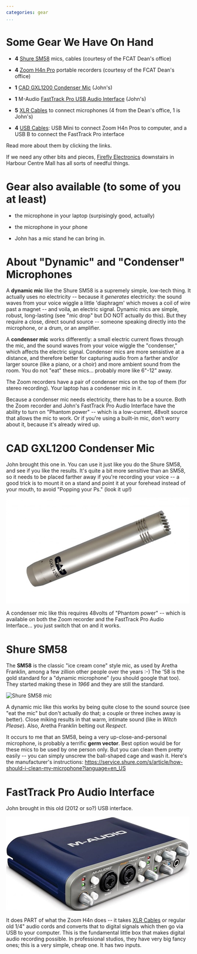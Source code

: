 ```yaml
---
categories: gear
...
```


# Some Gear We Have On Hand

- **4** [Shure SM58]() mics, cables (courtesy of the FCAT Dean's office)

- **4** [Zoom H4n Pro]() portable recorders (courtesy of the FCAT Dean's office)

- **1** [CAD GXL1200 Condenser Mic]() (John's)

- **1** M-Audio [FastTrack Pro USB Audio Interface]() (John's)

- **5** [XLR Cables]() to connect microphones (4 from the Dean's office, 1 is John's)

- **4** [USB Cables](): USB Mini to connect Zoom H4n Pros to computer, and a USB B to connect the FastTrack Pro interface


Read more about them by clicking the links.

If we need any other bits and pieces,  [Firefly Electronics](https://www.fireflyelectronics.ca/) downstairs in Harbour Centre Mall has all sorts of needful things.


# Gear also available (to some of you at least)


- the microphone in your laptop (surpisingly good, actually)

- the microphone in your phone

- John has a mic stand he can bring in.
 

# About "Dynamic" and "Condenser" Microphones

A **dynamic mic** like the Shure SM58 is a supremely simple, low-tech thing. It actually uses no electricity -- because it *generates* electricity: the sound waves from your voice wiggle a little 'diaphragm' which moves a coil of wire past a magnet -- and voila, an electric signal.  Dynamic mics are simple, robust, long-lasting (see "mic drop" but DO NOT actually do this). But they require a close, direct sound source -- someone speaking directly into the microphone, or a drum, or an amplifier.


A **condenser mic** works differently: a small electric current flows through the mic, and the sound waves from your voice wiggle the "condenser," which affects the electric signal. Condenser mics are more sensistive at a distance, and therefore better for capturing audio from a farther and/or larger source (like a piano, or a choir) and more ambient sound from the room. You do not "eat" these mics... probably more like 6\"-12\" away.

The Zoom recorders have a pair of condenser mics on the top of them (for stereo recording). Your laptop has a condenser mic in it.

Because a condenser mic needs electricity, there has to be a source. Both the Zoom recorder and John's FastTrack Pro Audio Interface have the ability to turn on "Phantom power" -- which is a low-current, 48volt source that allows the mic to work. Or if you're using a built-in mic, don't worry about it, because it's already wired up.

# CAD GXL1200 Condenser Mic

John brought this one in. You can use it just like you do the Shure SM58, and see if you like the results. It's quite a bit more sensitive than an SM58, so it needs to be placed farther away if you're recording your voice -- a good trick is to mount it on a stand and point it at your forehead instead of your mouth, to avoid "Popping your Ps." (look it up!)

![CAD GXL1200 mic](/CAD.jpg)

A condenser mic like this requires 48volts of "Phantom power" -- which is available on both the Zoom recorder and the FastTrack Pro Audio Interface... you just switch that on and it works.

# Shure SM58

The **SM58** is the classic "ice cream cone" style mic, as used by Aretha Franklin, among a few zillion other people over the years :-) The '58 is the gold standard for a "dynamic microphone" (you should google that too). They started making these in *1966* and they are still the standard.

![Shure SM58 mic](https://upload.wikimedia.org/wikipedia/commons/0/07/Shure_sm58.jpg)

A dynamic mic like this works by being quite close to the sound source (see "eat the mic" but don't actually do that; a couple or three inches away is better). Close miking results in that warm, intimate sound (like in *Witch Please*). Also, Aretha Franklin belting out *Respect*.

It occurs to me that an SM58, being a very up-close-and-personal microphone, is probably a terrific **germ vector**. Best option would be for these mics to be used by one person only. But you can clean them pretty easily -- you can simply unscrew the ball-shaped cage and wash it. Here's the manufacturer's instructions: <https://service.shure.com/s/article/how-should-i-clean-my-microphone?language=en_US>



# FastTrack Pro Audio Interface

John brought in this old (2012 or so?) USB interface. 

![FastTrack Pro Audio USB Interface](/fasttrack.jpg)

It does PART of what the Zoom H4n does -- it takes [XLR Cables]() or regular old 1/4" audio cords and converts that to digital signals which then go via USB to your computer. This is the fundamental little box that makes digital audio recording possible. In professional studios, they have very big fancy ones; this is a very simple, cheap one. It has two inputs. 


